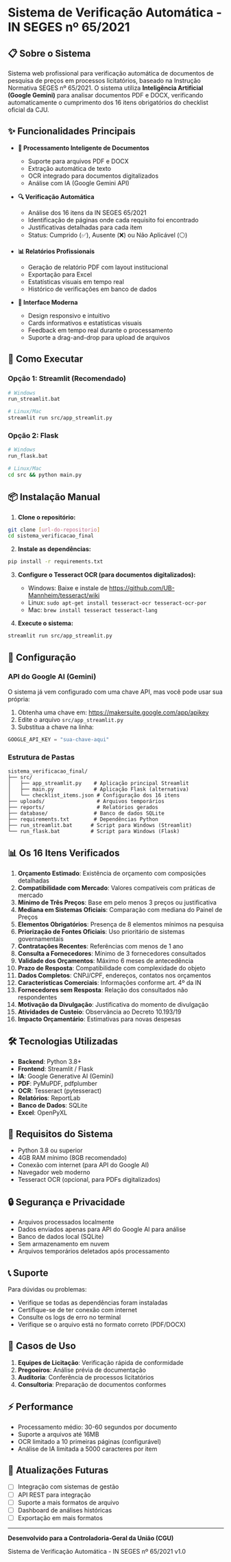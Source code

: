 # Sistema de Verificação Automática - IN SEGES nº 65/2021

## 📋 Sobre o Sistema

Sistema web profissional para verificação automática de documentos de pesquisa de preços em processos licitatórios, baseado na Instrução Normativa SEGES nº 65/2021. O sistema utiliza **Inteligência Artificial (Google Gemini)** para analisar documentos PDF e DOCX, verificando automaticamente o cumprimento dos 16 itens obrigatórios do checklist oficial da CJU.

## ✨ Funcionalidades Principais

- **📄 Processamento Inteligente de Documentos**

  - Suporte para arquivos PDF e DOCX
  - Extração automática de texto
  - OCR integrado para documentos digitalizados
  - Análise com IA (Google Gemini API)

- **🔍 Verificação Automática**

  - Análise dos 16 itens da IN SEGES 65/2021
  - Identificação de páginas onde cada requisito foi encontrado
  - Justificativas detalhadas para cada item
  - Status: Cumprido (✅), Ausente (❌) ou Não Aplicável (⚪)

- **📊 Relatórios Profissionais**

  - Geração de relatório PDF com layout institucional
  - Exportação para Excel
  - Estatísticas visuais em tempo real
  - Histórico de verificações em banco de dados

- **🎨 Interface Moderna**
  - Design responsivo e intuitivo
  - Cards informativos e estatísticas visuais
  - Feedback em tempo real durante o processamento
  - Suporte a drag-and-drop para upload de arquivos

## 🚀 Como Executar

### Opção 1: Streamlit (Recomendado)

```bash
# Windows
run_streamlit.bat

# Linux/Mac
streamlit run src/app_streamlit.py
```

### Opção 2: Flask

```bash
# Windows
run_flask.bat

# Linux/Mac
cd src && python main.py
```

## 📦 Instalação Manual

1. **Clone o repositório:**

```bash
git clone [url-do-repositorio]
cd sistema_verificacao_final
```

2. **Instale as dependências:**

```bash
pip install -r requirements.txt
```

3. **Configure o Tesseract OCR (para documentos digitalizados):**

   - Windows: Baixe e instale de https://github.com/UB-Mannheim/tesseract/wiki
   - Linux: `sudo apt-get install tesseract-ocr tesseract-ocr-por`
   - Mac: `brew install tesseract tesseract-lang`

4. **Execute o sistema:**

```bash
streamlit run src/app_streamlit.py
```

## 🔧 Configuração

### API do Google AI (Gemini)

O sistema já vem configurado com uma chave API, mas você pode usar sua própria:

1. Obtenha uma chave em: https://makersuite.google.com/app/apikey
2. Edite o arquivo `src/app_streamlit.py`
3. Substitua a chave na linha:

```python
GOOGLE_API_KEY = "sua-chave-aqui"
```

### Estrutura de Pastas

```
sistema_verificacao_final/
├── src/
│   ├── app_streamlit.py    # Aplicação principal Streamlit
│   ├── main.py             # Aplicação Flask (alternativa)
│   └── checklist_items.json # Configuração dos 16 itens
├── uploads/                 # Arquivos temporários
├── reports/                 # Relatórios gerados
├── database/               # Banco de dados SQLite
├── requirements.txt        # Dependências Python
├── run_streamlit.bat      # Script para Windows (Streamlit)
└── run_flask.bat          # Script para Windows (Flask)
```

## 📊 Os 16 Itens Verificados

1. **Orçamento Estimado**: Existência de orçamento com composições detalhadas
2. **Compatibilidade com Mercado**: Valores compatíveis com práticas de mercado
3. **Mínimo de Três Preços**: Base em pelo menos 3 preços ou justificativa
4. **Mediana em Sistemas Oficiais**: Comparação com mediana do Painel de Preços
5. **Elementos Obrigatórios**: Presença de 8 elementos mínimos na pesquisa
6. **Priorização de Fontes Oficiais**: Uso prioritário de sistemas governamentais
7. **Contratações Recentes**: Referências com menos de 1 ano
8. **Consulta a Fornecedores**: Mínimo de 3 fornecedores consultados
9. **Validade dos Orçamentos**: Máximo 6 meses de antecedência
10. **Prazo de Resposta**: Compatibilidade com complexidade do objeto
11. **Dados Completos**: CNPJ/CPF, endereços, contatos nos orçamentos
12. **Características Comerciais**: Informações conforme art. 4º da IN
13. **Fornecedores sem Resposta**: Relação dos consultados não respondentes
14. **Motivação da Divulgação**: Justificativa do momento de divulgação
15. **Atividades de Custeio**: Observância ao Decreto 10.193/19
16. **Impacto Orçamentário**: Estimativas para novas despesas

## 🛠️ Tecnologias Utilizadas

- **Backend**: Python 3.8+
- **Frontend**: Streamlit / Flask
- **IA**: Google Generative AI (Gemini)
- **PDF**: PyMuPDF, pdfplumber
- **OCR**: Tesseract (pytesseract)
- **Relatórios**: ReportLab
- **Banco de Dados**: SQLite
- **Excel**: OpenPyXL

## 📝 Requisitos do Sistema

- Python 3.8 ou superior
- 4GB RAM mínimo (8GB recomendado)
- Conexão com internet (para API do Google AI)
- Navegador web moderno
- Tesseract OCR (opcional, para PDFs digitalizados)

## 🔒 Segurança e Privacidade

- Arquivos processados localmente
- Dados enviados apenas para API do Google AI para análise
- Banco de dados local (SQLite)
- Sem armazenamento em nuvem
- Arquivos temporários deletados após processamento

## 📞 Suporte

Para dúvidas ou problemas:

- Verifique se todas as dependências foram instaladas
- Certifique-se de ter conexão com internet
- Consulte os logs de erro no terminal
- Verifique se o arquivo está no formato correto (PDF/DOCX)

## 🎯 Casos de Uso

1. **Equipes de Licitação**: Verificação rápida de conformidade
2. **Pregoeiros**: Análise prévia de documentação
3. **Auditoria**: Conferência de processos licitatórios
4. **Consultoria**: Preparação de documentos conformes

## ⚡ Performance

- Processamento médio: 30-60 segundos por documento
- Suporte a arquivos até 16MB
- OCR limitado a 10 primeiras páginas (configurável)
- Análise de IA limitada a 5000 caracteres por item

## 🔄 Atualizações Futuras

- [ ] Integração com sistemas de gestão
- [ ] API REST para integração
- [ ] Suporte a mais formatos de arquivo
- [ ] Dashboard de análises históricas
- [ ] Exportação em mais formatos

---

**Desenvolvido para a Controladoria-Geral da União (CGU)**

Sistema de Verificação Automática - IN SEGES nº 65/2021 v1.0
